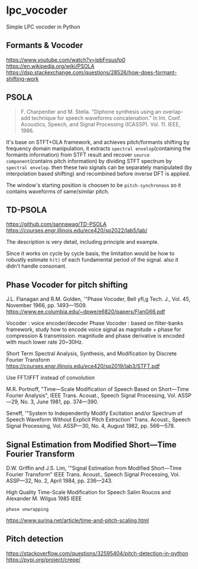 # lpc_vocoder
Simple LPC vocoder in Python

## Formants & Vocoder
https://www.youtube.com/watch?v=jpbFnsusfp0
https://en.wikipedia.org/wiki/PSOLA
https://dsp.stackexchange.com/questions/28526/how-does-formant-shifting-work


## PSOLA

> F. Charpentier and M. Stella. "Diphone synthesis using an overlap-add technique for speech waveforms concatenation." In Int. Conf. Acoustics, Speech, and Signal Processing (ICASSP). Vol. 11. IEEE, 1986.

It's base on STFT+OLA framework, and achieves pitch/formants shifting by frequency domain manipulation, it extracts `spectral envelop`(containing the formants information) from STFT result and recover `source component`(contains pitch information) by dividing STFT spectrum by `spectral envelop`. then these two signals can be separately manipulated (by interpolation based shifting) and recombined before inverse DFT is applied.

The window's starting position is choosen to be `pitch-synchronous` so it contains waveforms of same/similar pitch.

## TD-PSOLA
https://github.com/sannawag/TD-PSOLA
https://courses.engr.illinois.edu/ece420/sp2022/lab5/lab/

The description is very detail, including principle and example.

Since it works on cycle by cycle basis, the limitation would be how to robustly estimate `h(t)` of each fundamental period of the signal. also it didn't handle consonant.

## Phase Vocoder for pitch shifting

J.L. Flanagan and R.M. Golden, '"Phase Vocoder, Bell yfl,g Tech. J., Vol. 45,
November 1966, pp. 1493—1509.
https://www.ee.columbia.edu/~dpwe/e6820/papers/FlanG66.pdf

Vocoder : voice encoder/decoder
Phase Vocoder : based on filter-banks framework, study how to encode voice signal as magnitude + phase for compression & transmission.
                magnitude and phase derivative is encoded with much lower rate 20~30Hz.

Short Term Spectral Analysis, Synthesis, and Modification by Discrete Fourier Transform
https://courses.engr.illinois.edu/ece420/sp2019/lab3/STFT.pdf

Use FFT/IFFT instead of convolution


M.R. Portnoff, "Time—Scale Modification of Speech Based on Short—Time Fourier Analysis",
IEEE Trans. Acouat., Speech Signal Processing, Vol. ASSP—29, No. 3, June
1981, pp. 374—390.

Seneff, '"System to Independently Modify Excitation and/or Spectrum of Speech Waveform Without Explicit Pitch Extrsction"
Trans. Acoust., Speech Signal Processing,
Vol. ASSP—30, No. 4, August 1982, pp.
566—578.

## Signal Estimation from Modified Short—Time Fourier Transform
D.W. Griffin and J.S. Lim, '"Signal Estimation from Modified Short—Time Fourier Transform"
IEEE Trans. Acoust., Speech Signal Processing, Vol. ASSP—32, No. 2, April
1984, pp. 236—243.

High Quality Time-Scale Modification for Speech
Salim Roucos and Alexander M. Wilgus
1985 IEEE

`phase unwrapping` 

https://www.surina.net/article/time-and-pitch-scaling.html

## Pitch detection

https://stackoverflow.com/questions/32595404/pitch-detection-in-python
https://pypi.org/project/crepe/

